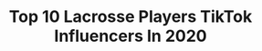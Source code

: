 ---
title: Top 10 Lacrosse Players TikTok Influencers In 2020
description: >-
  Find top lacrosse players TikTok influencers in 2020. Most popular hashtags: #heart #allnight #friendzoned #swimming.
platform: TikTok
profiles:
  - username: "jwedit"
    fullname: >-
      Jwedit
    location: "United States"
    followers: 22402
    engagement: 714
    commentsToLikes: 0.079148
    id: cka7rnq9wfs6e0i78g7gtoyt9
    verified: false
    hashtags: "#yearbook2020, #boyz, #beachboys, #laxgoalie"
---
